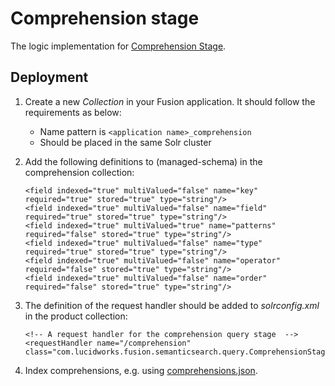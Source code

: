 # Comprehension stage

The logic implementation for
[Comprehension Stage](../javascript/SemanticGraphComprehension.js).

## Deployment
1. Create a new _Collection_ in your Fusion application. It should follow
   the requirements as below:
   * Name pattern is `<application name>_comprehension`
   * Should be placed in the same Solr cluster

2. Add the following definitions to (managed-schema) in the comprehension collection:
     ```
     <field indexed="true" multiValued="false" name="key" required="true" stored="true" type="string"/>
     <field indexed="true" multiValued="false" name="field" required="true" stored="true" type="string"/>
     <field indexed="true" multiValued="true" name="patterns" required="false" stored="true" type="string"/>
     <field indexed="true" multiValued="false" name="type" required="true" stored="true" type="string"/>
     <field indexed="true" multiValued="false" name="operator" required="false" stored="true" type="string"/>
     <field indexed="true" multiValued="false" name="order" required="false" stored="true" type="string"/>
     ```

3. The definition of the request handler should be added to _solrconfig.xml_ in the product collection:
    ```
    <!-- A request handler for the comprehension query stage  -->
    <requestHandler name="/comprehension" class="com.lucidworks.fusion.semanticsearch.query.ComprehensionStageRequestHandler"/>
    ```

4. Index comprehensions, e.g. using [comprehensions.json](../best-buy-catalog/comprehensions.json).
